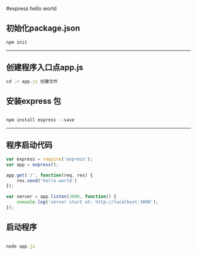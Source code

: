 #express hello world

## 初始化package.json
```js
npm init

```

----

## 创建程序入口点app.js

```js
cd .> app.js 创建文件
```

## 安装express 包

```js

npm install express --save

```

----
## 程序启动代码

```js
var express = require('express');
var app = express();

app.get('/', function(req, res) {
	res.send('hello world')
});

var server = app.listen(3000, function() {
	console.log('server start at: http://localhost:3000');
});
```

## 启动程序

``` js

node app.js

```